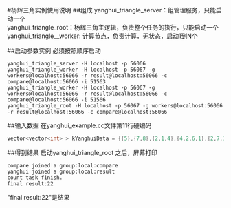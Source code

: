 #杨辉三角实例使用说明
##组成
yanghui_triangle_server：组管理服务，只能启动一个<br>
yanghui_triangle_root：杨辉三角主逻辑，负责整个任务的执行，只能启动一个<br>
yanghui_triangle__worker: 计算节点，负责计算，无状态，启动1到N个<br>

##启动参数实例
必须按照顺序启动
```shell
yanghui_triangle_server -H localhost -p 56066
yanghui_triangle_worker -H localhost -p 56067 -g workers@localhost:56066 -r result@localhost:56066 -c compare@localhost:56066 -i 51563
yanghui_triangle_worker -H localhost -p 56067 -g workers@localhost:56066 -r result@localhost:56066 -c compare@localhost:56066 -i 51566
yanghui_triangle_root -H localhost -p 56067 -g workers@localhost:56066 -r result@localhost:56066 -c compare@localhost:56066
```

##输入数据
在yanghui_example.cc文件第11行硬编码
```C++
vector<vector<int> > kYanghuiData = {{5},{7,8},{2,1,4},{4,2,6,1},{2,7,3,4,5},{2,3,7,6,8,3}};
```

##得到结果
启动yanghui_triangle_root 之后，屏幕打印
```shell
compare joined a group:local:compare
yanghui joined a group:local:result
count task finish.
final result:22
```
"final result:22"是结果